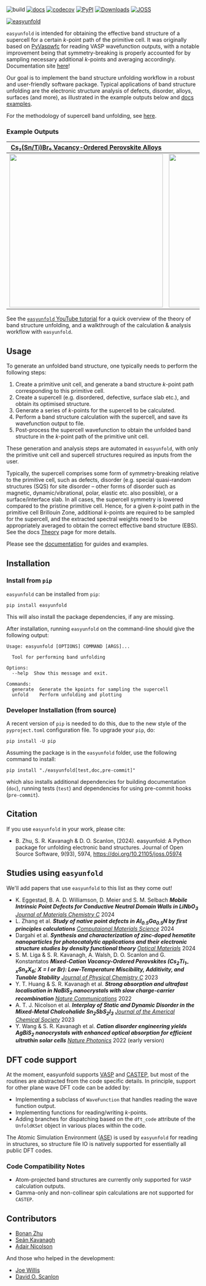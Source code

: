 ![build](https://github.com/SMTG-Bham/easyunfold/actions/workflows/ci.yaml/badge.svg)
[![docs](https://github.com/SMTG-Bham/easyunfold/actions/workflows/docs.yaml/badge.svg)](https://smtg-Bham.github.io/easyunfold/)
[![codecov](https://codecov.io/gh/SMTG-Bham/easyunfold/branch/main/graph/badge.svg?token=XLLWWU5UM2)](https://codecov.io/gh/SMTG-Bham/easyunfold)
[![PyPI](https://img.shields.io/pypi/v/easyunfold)](https://pypi.org/project/easyunfold)
[![Downloads](https://img.shields.io/pypi/dm/easyunfold)](https://smtg-Bham.github.io/easyunfold/)
[![JOSS](https://joss.theoj.org/papers/10.21105/joss.05974/status.svg)](https://doi.org/10.21105/joss.05974)

[![easyunfold](docs/img/logo.svg)](https://smtg-Bham.github.io/easyunfold/)

`easyunfold` is intended for obtaining the effective band structure of a supercell for a certain _k_-point
path of the primitive cell. It was originally based on
[PyVaspwfc](https://github.com/QijingZheng/VaspBandUnfolding) for reading VASP wavefunction outputs,
with a notable improvement being that symmetry-breaking is properly accounted for by sampling necessary
additional _k_-points and averaging accordingly. Documentation site
[here](https://smtg-bham.github.io/easyunfold/)!

Our goal is to implement the band structure unfolding workflow in a robust and user-friendly software
package.
Typical applications of band structure unfolding are the electronic structure analysis of defects, disorder, alloys, surfaces (and more), as illustrated in the example outputs below and [docs examples](https://smtg-bham.github.io/easyunfold/examples.html).

For the methodology of supercell band unfolding, see
[here](https://link.aps.org/doi/10.1103/PhysRevB.85.085201).

### Example Outputs
[Cs₂(Sn/Ti)Br₆ Vacancy-Ordered Perovskite Alloys](https://doi.org/10.1021/acs.jpcc.3c05204) |     Oxygen Vacancy (*V*ₒ⁰) in MgO
:-------------------------:|:------------------------------------:
<img src="docs/img/CSTB_easyunfold.gif" height="400"/> | <img src="examples/MgO/unfold_project_MgO_v_O_0_tall.png" height="400"/>

See the [`easyunfold` YouTube tutorial](https://youtu.be/9zeABbd1r1U?si=Oix3Bamiw8DZaMO4) for a quick overview of the theory of band structure unfolding, and a walkthrough of the calculation & analysis workflow with `easyunfold`.

## Usage

To generate an unfolded band structure, one typically needs to perform the following steps:

1. Create a primitive unit cell, and generate a band structure _k_-point path corresponding to this
   primitive cell.
2. Create a supercell (e.g. disordered, defective, surface slab etc.), and obtain its optimised structure.
3. Generate a series of _k_-points for the supercell to be calculated.
4. Perform a band structure calculation with the supercell, and save its wavefunction output to file.
5. Post-process the supercell wavefunction to obtain the unfolded band structure in the _k_-point path
   of the primitive unit cell.

These generation and analysis steps are automated in `easyunfold`, with only the primitive unit cell and
supercell structures required as inputs from the user.

Typically, the supercell comprises some form of symmetry-breaking relative to the primitive cell, such
as defects, disorder (e.g. special quasi-random structures (SQS) for site disorder – other forms of
disorder such as magnetic, dynamic/vibrational, polar, elastic etc. also possible), or a surface/interface
slab.
In all cases, the supercell symmetry is lowered compared to the pristine primitive cell.
Hence, for a given _k_-point path in the primitive cell Brillouin Zone, additional _k_-points are
required to be sampled for the supercell, and the extracted spectral weights need to be appropriately
averaged to obtain the correct effective band structure (EBS). See the docs
[Theory](https://smtg-bham.github.io/easyunfold/theory.html) page for more details.
<!-- when JOSS submitted, add link to paper (discussion of theory) here! -->
<!--- When JOSS submitted, add 'License and Citation' section here, and `CITATION.cff` file --->

Please see the [documentation](https://smtg-bham.github.io/easyunfold/) for guides and examples.

## Installation

### Install from `pip`

`easyunfold` can be installed from `pip`:

```
pip install easyunfold
```

This will also install the package dependencies, if any are missing.

After installation, running `easyunfold` on the command-line should give the following output:

```
Usage: easyunfold [OPTIONS] COMMAND [ARGS]...

  Tool for performing band unfolding

Options:
  --help  Show this message and exit.

Commands:
  generate  Generate the kpoints for sampling the supercell
  unfold    Perform unfolding and plotting
```

### Developer Installation (from source)

A recent version of `pip` is needed to do this, due to the new style of the `pyproject.toml` configuration
file.
To upgrade your `pip`, do:

```
pip install -U pip
```

Assuming the package is in the `easyunfold` folder, use the following command to install:

```
pip install "./easyunfold[test,doc,pre-commit]"
```

which also installs additional dependencies for building documentation (`doc`), running tests (`test`) and
dependencies for using pre-commit hooks (`pre-commit`).

## Citation

If you use `easyunfold` in your work, please cite:
- B. Zhu, S. R. Kavanagh & D. O. Scanlon, (2024). easyunfold: A Python package for unfolding electronic band structures. Journal of Open Source Software, 9(93), 5974, https://doi.org/10.21105/joss.05974

## Studies using `easyunfold`

We'll add papers that use `easyunfold` to this list as they come out!

- K. Eggestad, B. A. D. Williamson, D. Meier and S. M. Selbach **_Mobile Intrinsic Point Defects for Conductive Neutral Domain Walls in LiNbO<sub>3</sub>_** [_Journal of Materials Chemistry C_](https://doi.org/10.1039/D4TC02856B) 2024
- L. Zhang et al. **_Study of native point defects in Al<sub>0.5</sub>Ga<sub>0.5</sub>N by first principles calculations_** [_Computaional Materials Science_](https://doi.org/10.1016/j.commatsci.2024.113312) 2024
- Dargahi et al. **_Synthesis and characterization of zinc-doped hematite nanoparticles for photocatalytic applications and their electronic structure studies by density functional theory_** [_Optical Materials_](https://doi.org/10.1016/j.optmat.2024.116234) 2024
- S. M. Liga & S. R. Kavanagh, A. Walsh, D. O. Scanlon and G. Konstantatos **_Mixed-Cation Vacancy-Ordered Perovskites (Cs<sub>2</sub>Ti<sub>1–x</sub>Sn<sub>x</sub>X<sub>6</sub>; X = I or Br): Low-Temperature Miscibility, Additivity, and Tunable Stability_** [_Journal of Physical Chemistry C_](https://doi.org/10.1021/acs.jpcc.3c05204) 2023
- Y. T. Huang & S. R. Kavanagh et al. **_Strong absorption and ultrafast localisation in NaBiS<sub>2</sub> nanocrystals with slow charge-carrier recombination_** [_Nature Communications_](https://www.nature.com/articles/s41467-022-32669-3) 2022
- A. T. J. Nicolson et al. **_Interplay of Static and Dynamic Disorder in the Mixed-Metal Chalcohalide Sn<sub>2</sub>SbS<sub>2</sub>I<sub>3</sub>_** [_Journal of the Americal Chemical Society_](https://doi.org/10.1021/jacs.2c13336) 2023
- Y. Wang & S. R. Kavanagh et al. **_Cation disorder engineering yields AgBiS<sub>2</sub> nanocrystals with enhanced optical absorption for efficient ultrathin solar cells_** [_Nature Photonics_](https://www.nature.com/articles/s41566-021-00950-4) 2022 (early version)
<!-- Others? -->

## DFT code support

At the moment, easyunfold supports [VASP](https://www.vasp.at) and [CASTEP](http://www.castep.org), but most of the routines are abstracted from the code specific details.
In principle, support for other plane wave DFT code can be added by:

- Implementing a subclass of `WaveFunction` that handles reading the wave function output.
- Implementing functions for reading/writing _k_-points.
- Adding branches for dispatching based on the `dft_code` attribute of the `UnfoldKSet` object in
  various places within the code.

The Atomic Simulation Environment ([ASE](https://wiki.fysik.dtu.dk/ase/)) is used by `easyunfold` for
reading in structures, so structure file IO is natively supported for essentially all public DFT codes.

### Code Compatibility Notes
- Atom-projected band structures are currently only supported for `VASP` calculation outputs.
- Gamma-only and non-collinear spin calculations are not supported for `CASTEP`.

## Contributors
- [Bonan Zhu](https://github.com/zhubonan)
- [Seán Kavanagh](https://github.com/kavanase)
- [Adair Nicolson](https://github.com/adair-nicolson)

And those who helped in the development:
- [Joe Willis](https://github.com/joebesity)
- [David O. Scanlon](http://davidscanlon.com/?page_id=5)
